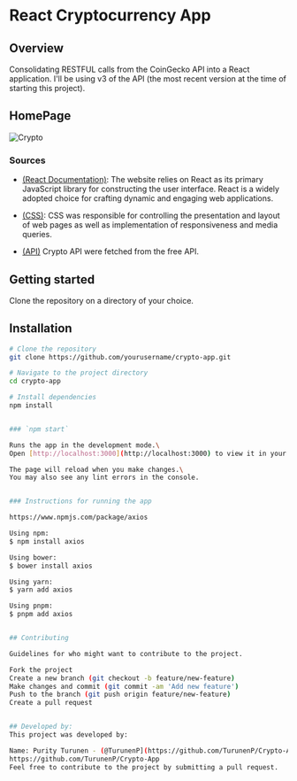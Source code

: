 # React Cryptocurrency App

## Overview

Consolidating RESTFUL calls from the CoinGecko API into a React application. I'll be using v3 of the API (the most recent version at the time of starting this project).

## HomePage

![Crypto](https://github.com/TurunenP/Crypto-App/assets/43337898/5324a398-4996-4434-aaa2-405cc58dccb9)


### Sources

- [(React Documentation)](https://legacy.reactjs.org/docs/getting-started.html): The website relies on React as its primary JavaScript library for constructing the user interface. React is a widely adopted choice for crafting dynamic and engaging web applications.

- [(CSS)](https://web.dev/learn/css/): CSS was responsible for controlling the presentation and layout of web pages as well as implementation of responsiveness and media queries.

- [(API)](https://www.coingecko.com/en/api/documentation) Crypto API were fetched from the free API.


## Getting started
Clone the repository on a directory of your choice.


## Installation

```bash
# Clone the repository
git clone https://github.com/yourusername/crypto-app.git

# Navigate to the project directory
cd crypto-app

# Install dependencies
npm install


### `npm start`

Runs the app in the development mode.\
Open [http://localhost:3000](http://localhost:3000) to view it in your browser.

The page will reload when you make changes.\
You may also see any lint errors in the console.


### Instructions for running the app

https://www.npmjs.com/package/axios

Using npm: 
$ npm install axios

Using bower:
$ bower install axios

Using yarn:
$ yarn add axios

Using pnpm:
$ pnpm add axios


## Contributing

Guidelines for who might want to contribute to the project.

Fork the project
Create a new branch (git checkout -b feature/new-feature)
Make changes and commit (git commit -am 'Add new feature')
Push to the branch (git push origin feature/new-feature)
Create a pull request


## Developed by:
This project was developed by:

Name: Purity Turunen - (@TurunenP](https://github.com/TurunenP/Crypto-App)
https://github.com/TurunenP/Crypto-App
Feel free to contribute to the project by submitting a pull request.

